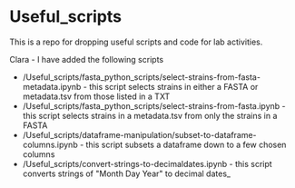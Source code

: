 # Useful_scripts
This is a repo for dropping useful scripts and code for lab activities.

Clara - I have added the following scripts
- /Useful_scripts/fasta_python_scripts/select-strains-from-fasta-metadata.ipynb - this script selects strains in either a FASTA or metadata.tsv from those listed in a TXT 
- /Useful_scripts/fasta_python_scripts/select-strains-from-fasta.ipynb - this script selects strains in a metadata.tsv from only the strains in a FASTA 
- /Useful_scripts/dataframe-manipulation/subset-to-dataframe-columns.ipynb - this script subsets a dataframe down to a few chosen columns
- /Useful_scripts/convert-strings-to-decimaldates.ipynb - this script converts strings of "Month Day Year" to decimal dates_